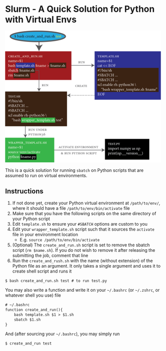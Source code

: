 # Slurm - A Quick Solution for Python with Virtual Envs

![](20200605_slurm_easy.png)

This is a quick solution for running `sbatch` on Python scripts that are assumed to run on virtual environments.

## Instructions

1. If not done yet, create your Python virtual environment at `/path/to/env/`, where it should have a file `/path/to/env/bin/activate` file
1. Make sure that you have the following scripts on the same directory of your Python script
1. Edit `template.sh` to ensure your `#SBATCH` options are custom to you
1. Edit your `wrapper_template.sh` script such that it sources the `activate` file in your environment location
    - E.g. `source /path/to/env/bin/activate`
1. (Optional) The `create_and_run.sh` script is set to remove the sbatch script (`rm $name.sh`). If you do not wish to remove it after releasing the submitting the job, comment that line
1. Run the `create_and_rush.sh` with the name (without extension) of the Python file as an argument. It only takes a single argument and uses it to create shell script and runs it 

```shell
$ bash create_and_run.sh test # to run test.py
```

You may also write a function and write it on your `~/.bashrc` (or `~/.zshrc`, or whatever shell you use) file 

```shell
# ~/.bashrc
function create_and_run(){
    bash template.sh $1 > $1.sh
    sbatch $1.sh
}
```

And (after sourcing your `~/.bashrc`), you may simply run
```shell
$ create_and_run test
```